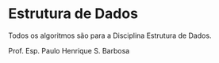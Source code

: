 # Estrutura de Dados

Todos os algoritmos são para a Disciplina Estrutura de Dados.

Prof. Esp. Paulo Henrique S. Barbosa

